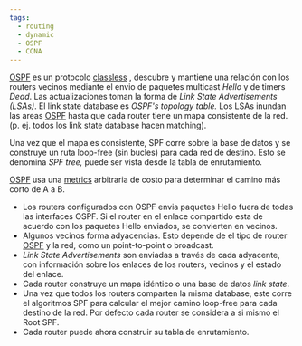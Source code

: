 ```yaml
---
tags:
  - routing
  - dynamic
  - OSPF
  - CCNA
---
```


[OSPF](OSPF.md) es un protocolo [classless](classless.md) , descubre y mantiene una relación con los routers vecinos mediante el envio de paquetes multicast _Hello_ y de timers _Dead_. Las actualizaciones toman la forma de _Link State Advertisements (LSAs)_. El link state database es _OSPF's topology table._ Los LSAs inundan las areas [OSPF](OSPF.md) hasta que cada router tiene un mapa consistente de la red. (p. ej. todos los link state database hacen matching). 

Una vez que el mapa es consistente, SPF corre sobre la base de datos y se construye un ruta loop-free (sin bucles) para cada red de destino. Esto se denomina _SPF tree,_ puede ser vista desde la tabla de enrutamiento. 

[OSPF](OSPF.md) usa una [metrics](metrics.md) arbitraria de costo para determinar el camino más corto de A a B.

- Los routers configurados con OSPF envia paquetes Hello fuera de todas las interfaces OSPF. Si el router en el enlace compartido esta de acuerdo con los paquetes Hello enviados, se convierten en vecinos.
- Algunos vecinos forma adyacencias. Esto depende de el tipo de router [OSPF](OSPF.md)  y la red, como un point-to-point o broadcast.
- _Link State Advertisements_ son enviadas a través de cada adyacente, con información sobre los enlaces de los routers, vecinos y el estado del enlace.
- Cada router construye un mapa idéntico o una base de datos _link state_. 
- Una vez que todos los routers comparten la misma database, este corre el algoritmos SPF para calcular el mejor camino loop-free para cada destino de la red. Por defecto cada router se considera a si mismo el Root SPF.  
- Cada router puede ahora construir su tabla de enrutamiento.